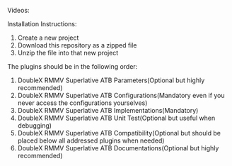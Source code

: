 Videos:


Installation Instructions:
1. Create a new project
2. Download this repository as a zipped file
3. Unzip the file into that new project

The plugins should be in the following order:
1. DoubleX RMMV Superlative ATB Parameters(Optional but highly recommended)
2. DoubleX RMMV Superlative ATB Configurations(Mandatory even if you never access the configurations yourselves)
3. DoubleX RMMV Superlative ATB Implementations(Mandatory)
4. DoubleX RMMV Superlative ATB Unit Test(Optional but useful when debugging)
5. DoubleX RMMV Superlative ATB Compatibility(Optional but should be placed below all addressed plugins when needed)
6. DoubleX RMMV Superlative ATB Documentations(Optional but highly recommended)
